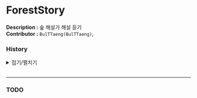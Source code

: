 # ForestStory

**Description :** 숲 해설가 해설 듣기  
**Contributor :** `BulTTaeng(BulTTaeng)`,  

### History

<details>
<summary>접기/펼치기</summary><br>

`2022.08.30`  
- Init
- 기본적인 firebase 연동
- 로그아웃 수정
- SignUp

`2022.08.31`  
- Login
- 음악 플레이어(MediaStore)

`2022.09.01`  
- Logout
- Exoplayer

`2022.09.02`  
- PendingIntent
- PlayerNotificationManager

`2022.09.05`  
- 한개만 선택 되는 recyclerView 추가
- 해설 파일 불러오는 코드 추가
- 여러개의 음원 play 추가

`2022.09.06`  
- 지정한 음악 play 및 notification bar , detail page 정보 update
- 뒤로가기로 Exoplayer release

`2022.09.08`  
- Google Login 구현 
- 로그아웃 구현

`2022.09.13`  
- Setting Page recyclerview 구현
- 산 터치 이벤트 적용
- 거리 순 정렬 추가

`2022.09.14`  
- 회원 탈퇴 추가
- repository Live data -> Flow

`2022.09.15`  
- audioPlayer Fragment UI 수정

`2022.09.19`  
- 숲 해설가 페이지 추가
- 숲 해설가 data load
- lifecycle 문제 해결

`2022.09.20`  
- 숲 해설가 프로파일 페이지 추가
- 숲 해설가 프로파일 페이지에서 audioActivity 라우팅 추가
- 숲 해설가의 audio 파일, mountain 만 불러오는 로직 추가(mountain , audio ViewModel)

`2022.09.21`  
- LiveData + Observe -> EventFlow + emit + collect
- commentatorReservationPage 구현

`2022.09.22`  
- 검색 기능 이름 -> hashTag
- popupMenu 추가

`2022.09.23`  
- 해설가 검색 페이지 구현
- hashTag show

`2022.09.26`  
- 숲 해설가 예약페이지 캘린더 구현
- 산 고르기 구현



</details><br>  

--- 

### TODO
